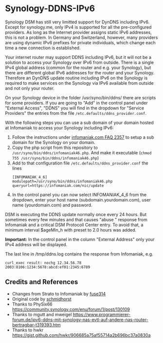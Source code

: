 # Synology-DDNS-IPv6
Synology DSM has still very limitted support for DynDNS including IPv6. Except for synology.me, only IPv4 is supported for all the pre-configured providers. As long as the Internet provider assigns static IPv6 addresses, this is not a problem. In Germany and Switzerland, however, many providers are using dynamic IPv6 prefixes for private individuals, which change each time a new connection is established.

Your internet router may support DDNS including IPv6, but it will not be a solution to access your Synology over IPv6 from outside. There is a single IPv4 global address (common for the router and e.g. your Synology), but there are different global IPv6 addresses for the router and your Synology. Therefore an DynDNS update routine including IPv6 on the Synology is required to make services on the Synology via IPv6 available from outside and not only your router.

On your Synology device in the folder /usr/syno/bin/ddns/ there are scripts for some providers. If you are going to "Add" in the control panel under "External Access", "DDNS" you will find in the dropdown for "Service Providers" the entries from the file `/etc.defaults/ddns_provider.conf`.

With the following steps you can use a sub domain of your domain hosted at Infomaniak to access your Synology including IPv6:
1) Follow the instructions under [infomaniak.com FAQ 2357](https://www.infomaniak.com/de/support/faq/2357/dyndns-einrichten-eines-ddns-mit-einer-bei-infomaniak-verwalteten-domain) to setup a sub domain for the Synology on your domain.
2) Copy the php script from this repository to `/usr/syno/bin/ddns/infomaniak46.php`. And make it executable (`chmod 755 /usr/syno/bin/ddns/infomaniak46.php`)
3) Add to that configuration file `/etc.defaults/ddns_provider.conf` the lines
   ```
   [INFOMANIAK_4_6]
   modulepath=/usr/syno/bin/ddns/infomaniak46.php
   queryurl=https://infomaniak.com/nic/update
   ```
4) In the control panel you can now select INFOMANIAK_4_6 from the dropdown, enter your host name (subdomain.yourdomain.com), user name (yourdomain.com) and password.

DSM is executing the DDNS update normally once every 24 hours. But sometimes every few minutes and that causes "abuse " response from Infomaniak and a critical DSM Protocoll Center entry. To avoid that, a minimum interval $ageMin_h with preset to 2.0 hours was added.

**Important:** In the control panel in the column "External Address" only your IPv4 address will be displayed.

The last line in /tmp/ddns.log contains the response from Infomaniak, e.g.

`curl_exec result: nochg 12.34.56.78 2003:8106:1234:5678:abcd:ef01:2345:6789`

## Credits and References
- Changes from Strato to Infomaniak by [fuse314](https://github.com/fuse314/infomaniak-synology-ddns-IPv6)
- Original code by [schmidhorst](https://github.com/schmidhorst/synology-ddns-IPv6)
- Thanks to PhySix66 https://community.synology.com/enu/forum/1/post/130109
- Thanks to mgutt and mweigel https://www.programmierer-forum.de/ipv6-ddns-mit-synology-nas-evtl-auf-andere-nas-router-bertragbar-t319393.htm
- Thanks to hwkr https://gist.github.com/hwkr/906685a75af55714a2b696bc37a0830a
